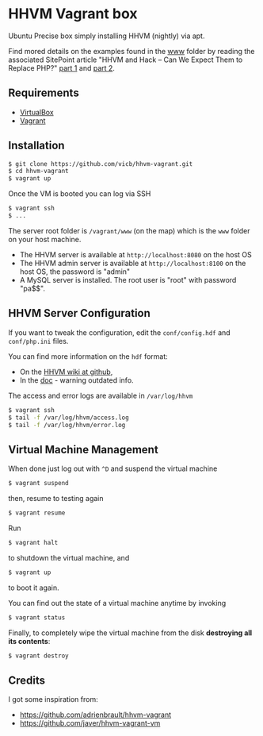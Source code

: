 HHVM Vagrant box
================

Ubuntu Precise box simply installing HHVM (nightly) via apt.

Find mored details on the examples found in the [www](https://github.com/vicb/hhvm-vagrant/tree/master/www) 
folder by reading the associated SitePoint article "HHVM and Hack – Can We Expect Them to Replace PHP?"
[part 1](http://www.sitepoint.com/hhvm-hack-part-1/) and [part 2](http://www.sitepoint.com/look-hack-php-replacement-hhvm/).


Requirements
------------

* [VirtualBox](https://www.virtualbox.org)
* [Vagrant](http://vagrantup.com)

Installation
------------

```bash
$ git clone https://github.com/vicb/hhvm-vagrant.git
$ cd hhvm-vagrant
$ vagrant up
```

Once the VM is booted you can log via SSH

```bash
$ vagrant ssh
$ ...
```

The server root folder is `/vagrant/www` (on the map) which is the `www` folder
on your host machine.

- The HHVM server is available at `http://localhost:8080` on the host OS
- The HHVM admin server is available at `http://localhost:8100` on the host OS,
  the password is "admin"
- A MySQL server is installed. The root user is "root" with password "pa$$".

HHVM Server Configuration
-------------------------

If you want to tweak the configuration, edit the `conf/config.hdf` and
`conf/php.ini` files.

You can find more information on the `hdf` format:
- On the [HHVM wiki at github](https://github.com/facebook/hhvm/wiki/Runtime-options),
- In the [doc](https://github.com/facebook/hhvm/blob/master/hphp/doc/options.compiled) - warning outdated info.

The access and error logs are available in `/var/log/hhvm`

```bash
$ vagrant ssh
$ tail -f /var/log/hhvm/access.log
$ tail -f /var/log/hhvm/error.log
```

Virtual Machine Management
--------------------------

When done just log out with `^D` and suspend the virtual machine

```bash
$ vagrant suspend
```

then, resume to testing again

```bash
$ vagrant resume
```

Run

```bash
$ vagrant halt
```

to shutdown the virtual machine, and

```bash
$ vagrant up
```

to boot it again.

You can find out the state of a virtual machine anytime by invoking

```bash
$ vagrant status
```

Finally, to completely wipe the virtual machine from the disk **destroying all
its contents**:

```bash
$ vagrant destroy
```

Credits
-------

I got some inspiration from:
- https://github.com/adrienbrault/hhvm-vagrant
- https://github.com/javer/hhvm-vagrant-vm
